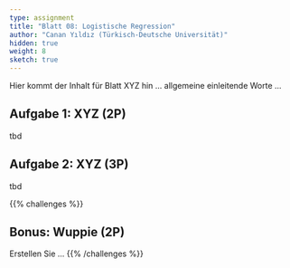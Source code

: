 ```yaml
---
type: assignment
title: "Blatt 08: Logistische Regression"
author: "Canan Yıldız (Türkisch-Deutsche Universität)"
hidden: true
weight: 8
sketch: true
---
```



Hier kommt der Inhalt für Blatt XYZ hin ... allgemeine einleitende Worte ...

## Aufgabe 1: XYZ (2P)

tbd

## Aufgabe 2: XYZ (3P)

tbd



{{% challenges %}}
## Bonus: Wuppie (2P)
Erstellen Sie ...
{{% /challenges %}}
